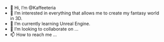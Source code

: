 - 👋 Hi, I’m @Kaffeeteria
- 👀 I’m interested in everything that allows me to create my fantasy world in 3D.
- 🌱 I’m currently learning Unreal Engine.
- 💞️ I’m looking to collaborate on ...
- 📫 How to reach me ...

<!---
Kaffeeteria/Kaffeeteria is a ✨ special ✨ repository because its `README.md` (this file) appears on your GitHub profile.
You can click the Preview link to take a look at your changes.
--->
